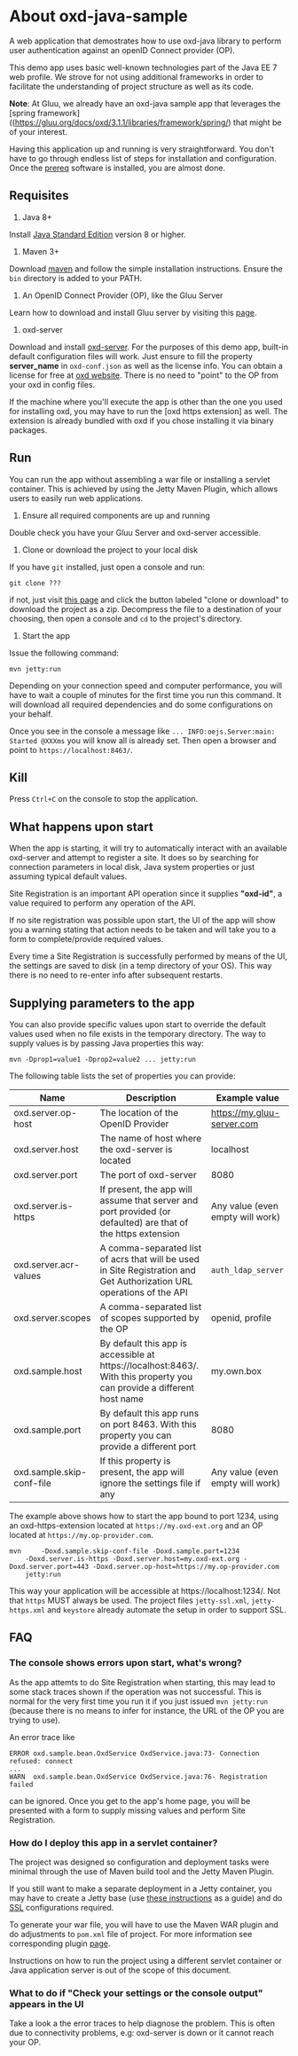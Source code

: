 # About oxd-java-sample

A web application that demostrates how to use oxd-java library to perform user authentication against an openID Connect provider (OP).

This demo app uses basic well-known technologies part of the Java EE 7 web profile. We strove for not using additional frameworks in order to facilitate the understanding of project structure as well as its code.

**Note**: At Gluu, we already have an oxd-java sample app that leverages the [spring framework]((https://gluu.org/docs/oxd/3.1.1/libraries/framework/spring/) that might be of your interest.

Having this application up and running is very straightforward. You don't have to go through endless list of steps for installation and configuration. Once the [prereq](#requisites) software is installed, you are almost done.

## Requisites

1. Java 8+

Install [Java Standard Edition](http://www.oracle.com/technetwork/java/javase/downloads/2133151) version 8 or higher.

1. Maven 3+

Download [maven](https://maven.apache.org/download.cgi) and follow the simple installation instructions. Ensure the `bin` directory is added to your PATH.

1. An OpenID Connect Provider (OP), like the Gluu Server

Learn how to download and install Gluu server by visiting this [page](https://gluu.org/docs/ce/installation-guide/).

1. oxd-server

Download and install [oxd-server](https://gluu.org/docs/oxd/). For the purposes of this demo app, built-in default configuration files will work. Just ensure to fill the property **server_name** in `oxd-conf.json` as well as the license info. You can obtain a license for free at [oxd website](https://oxd.gluu.org). There is no need to "point" to the OP from your oxd in config files.

If the machine where you'll execute the app is other than the one you used for installing oxd, you may have to run the [oxd https extension] as well. The extension is already bundled with oxd if you chose installing it via binary packages.

## Run 

You can run the app without assembling a war file or installing a servlet container. This is achieved by using the Jetty Maven Plugin, which allows users to easily run web applications.

1. Ensure all required components are up and running 

Double check you have your Gluu Server and oxd-server accessible.

1. Clone or download the project to your local disk

If you have `git` installed, just open a console and run:

```
git clone ???
```

if not, just visit [this page](???) and click the button labeled "clone or download" to download the project as a zip. Decompress the file to a destination of your choosing, then open a console and `cd` to the project's directory.

1. Start the app

Issue the following command:

```
mvn jetty:run
```

Depending on your connection speed and computer performance, you will have to wait a couple of minutes for the first time you run this command. It will download all required dependencies and do some configurations on your behalf.

Once you see in the console a message like `... INFO:oejs.Server:main: Started @XXXms` you will know all is already set. Then open a browser and point to `https://localhost:8463/`.


## Kill

Press `Ctrl+C` on the console to stop the application.


## What happens upon start

When the app is starting, it will try to automatically interact with an available oxd-server and attempt to register a site. It does so by searching for connection parameters in local disk, Java system properties or just assuming typical default values.

Site Registration is an important API operation since it supplies **"oxd-id"**, a value required to perform any operation of the API.

If no site registration was possible upon start, the UI of the app will show you a warning stating that action needs to be taken and will take you to a form to complete/provide required values.

Every time a Site Registration is successfully performed by means of the UI, the settings are saved to disk (in a temp directory of your OS). This way there is no need to re-enter info after subsequent restarts.

## Supplying parameters to the app

You can also provide specific values upon start to override the default values used when no file exists in the temporary directory. The way to supply values is by passing Java properties this way:

```
mvn -Dprop1=value1 -Dprop2=value2 ... jetty:run
```

The following table lists the set of properties you can provide:

|Name|Description|Example value|
|-|-|-|
|oxd.server.op-host|The location of the OpenID Provider|https://my.gluu-server.com|
|oxd.server.host|The name of host where the oxd-server is located|localhost|
|oxd.server.port|The port of oxd-server|8080|
|oxd.server.is-https|If present, the app will assume that server and port provided (or defaulted) are that of the https extension|Any value (even empty will work)|
|oxd.server.acr-values|A comma-separated list of acrs that will be used in Site Registration and Get Authorization URL operations of the API|`auth_ldap_server`|
|oxd.server.scopes|A comma-separated list of scopes supported by the OP|openid, profile|
|oxd.sample.host|By default this app is accessible at https://localhost:8463/. With this property you can provide a different host name|my.own.box|
|oxd.sample.port|By default this app runs on port 8463. With this property you can provide a different port|8080|
|oxd.sample.skip-conf-file|If this property is present, the app will ignore the settings file if any|Any value (even empty will work)|

The example above shows how to start the app bound to port 1234, using an oxd-https-extension located at `https://my.oxd-ext.org` and an OP located at `https://my.op-provider.com`.

```
mvn 	-Doxd.sample.skip-conf-file -Doxd.sample.port=1234 
	-Doxd.server.is-https -Doxd.server.host=my.oxd-ext.org -Doxd.server.port=443 -Doxd.server.op-host=https://my.op-provider.com 
	jetty:run
```

This way your application will be accessible at https://localhost:1234/. Not that `https` MUST always be used. The project files `jetty-ssl.xml`, `jetty-https.xml` and `keystore` already automate the setup in order to support SSL.

## FAQ

### The console shows errors upon start, what's wrong?

As the app attemts to do Site Registration when starting, this may lead to some stack traces shown if the operation was not successful. This is normal for the very first time you run it if you just issued `mvn jetty:run` (because there is no means to infer for instance, the URL of the OP you are trying to use). 

An error trace like 

```
ERROR oxd.sample.bean.OxdService OxdService.java:73- Connection refused: connect
...
WARN  oxd.sample.bean.OxdService OxdService.java:76- Registration failed
```

can be ignored. Once you get to the app's home page, you will be presented with a form to supply missing values and perform Site Registration.


### How do I deploy this app in a servlet container?

The project was designed so configuration and deployment tasks were minimal through the use of Maven build tool and the Jetty Maven Plugin.

If you still want to make a separate deployment in a Jetty container, you may have to create a Jetty base (use [these instructions](http://www.eclipse.org/jetty/documentation/current/quickstart-running-jetty.html) as a guide) and do [SSL](http://www.eclipse.org/jetty/documentation/current/configuring-ssl.html) configurations required.

To generate your war file, you will have to use the Maven WAR plugin and do adjustments to `pom.xml` file of project. For more information see corresponding plugin [page]().

Instructions on how to run the project using a different servlet container or Java application server is out of the scope of this document.


### What to do if "Check your settings or the console output" appears in the UI

Take a look a the error traces to help diagnose the problem. This is often due to connectivity problems, e.g: oxd-server is down or it cannot reach your OP.